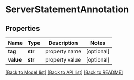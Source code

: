 # ServerStatementAnnotation

## Properties
Name | Type | Description | Notes
------------ | ------------- | ------------- | -------------
**tag** | **str** | property name  | [optional] 
**value** | **str** | property value  | [optional] 

[[Back to Model list]](../README.md#documentation-for-models) [[Back to API list]](../README.md#documentation-for-api-endpoints) [[Back to README]](../README.md)


